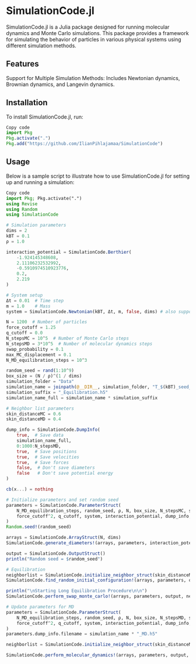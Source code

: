# SimulationCode.jl
SimulationCode.jl is a Julia package designed for running molecular dynamics and Monte Carlo simulations. This package provides a framework for simulating the behavior of particles in various physical systems using different simulation methods.

## Features
Support for Multiple Simulation Methods: Includes Newtonian dynamics, Brownian dynamics, and Langevin dynamics.

## Installation
To install SimulationCode.jl, run:

```julia
Copy code
import Pkg
Pkg.activate(".")
Pkg.add("https://github.com/IlianPihlajamaa/SimulationCode")
```

## Usage
Below is a sample script to illustrate how to use SimulationCode.jl for setting up and running a simulation:

```julia
Copy code
import Pkg; Pkg.activate(".")
using Revise
using Random
using SimulationCode

# Simulation parameters
dims = 2
kBT = 0.1
ρ = 1.0

interaction_potential = SimulationCode.Berthier(
    -1.924145348608,
    2.11106232532992, 
    -0.5910974510923776, 
    0.2, 
    2.219
) 

# System setup
Δt = 0.01  # Time step
m = 1.0    # Mass
system = SimulationCode.Newtonian(kBT, Δt, m, false, dims) # also supports Langevin and Brownian dynamics

N = 1200  # Number of particles
force_cutoff = 1.25
q_cutoff = 0.0
N_stepsMC = 10^5  # Number of Monte Carlo steps
N_stepsMD = 3*10^5  # Number of molecular dynamics steps
swap_probability = 0.1
max_MC_displacement = 0.1
N_MD_equilibration_steps = 10^3

random_seed = rand(1:10^9)
box_size = (N / ρ)^(1 / dims)
simulation_folder = "Data"
simulation_name = joinpath(@__DIR__, simulation_folder, "T_$(kBT)_seed_$(random_seed)")
simulation_suffix = "_Equilibration.h5"
simulation_name_full = simulation_name * simulation_suffix

# Neighbor list parameters
skin_distanceMC = 0.6
skin_distanceMD = 0.4

dump_info = SimulationCode.DumpInfo(
    true,  # Save data
    simulation_name_full,
    0:1000:N_stepsMD,
    true,  # Save positions
    true,  # Save velocities
    true,  # Save forces
    false,  # Don't save diameters
    false   # Don't save potential energy
)

cb(x...) = nothing

# Initialize parameters and set random seed
parameters = SimulationCode.ParameterStruct(
    N_MD_equilibration_steps, random_seed, ρ, N, box_size, N_stepsMC, swap_probability, max_MC_displacement,
    force_cutoff^2, q_cutoff, system, interaction_potential, dump_info, cb
)
Random.seed!(random_seed)

arrays = SimulationCode.ArrayStruct(N, dims)
SimulationCode.generate_diameters!(arrays, parameters, interaction_potential)

output = SimulationCode.OutputStruct()
println("Random seed = $random_seed")

# Equilibration
neighborlist = SimulationCode.initialize_neighbor_struct(skin_distanceMC, box_size, force_cutoff, N, arrays.D_array, dims)
SimulationCode.find_random_initial_configuration!(arrays, parameters, output, neighborlist)

println("\nStarting Long Equilibration Procedure\n\n")
SimulationCode.perform_swap_monte_carlo!(arrays, parameters, output, neighborlist)

# Update parameters for MD
parameters = SimulationCode.ParameterStruct(
    N_MD_equilibration_steps, random_seed, ρ, N, box_size, N_stepsMD, swap_probability, max_MC_displacement,
    force_cutoff^2, q_cutoff, system, interaction_potential, dump_info, cb
)
parameters.dump_info.filename = simulation_name * "_MD.h5"

neighborlist = SimulationCode.initialize_neighbor_struct(skin_distanceMD, box_size, force_cutoff, N, arrays.D_array, dims)

SimulationCode.perform_molecular_dynamics!(arrays, parameters, output, neighborlist)
```
